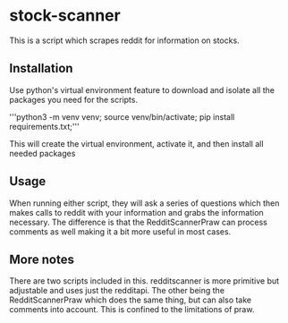 # stock-scanner

This is a script which scrapes reddit for information on stocks.

## Installation

Use python's virtual environment feature to download and isolate all the packages you need for the scripts.

'''python3 -m venv venv; source venv/bin/activate; pip install requirements.txt;'''

This will create the virtual environment, activate it, and then install all needed packages

## Usage

When running either script, they will ask a series of questions which then makes calls to reddit with your information and grabs the information necessary. The difference is that the RedditScannerPraw can process comments as well making it a bit more useful in most cases.

## More notes

There are two scripts included in this. redditscanner is more primitive but adjustable and uses just the redditapi. The other being the RedditScannerPraw which does the same thing, but can also take comments into account. This is confined to the limitations of praw.
